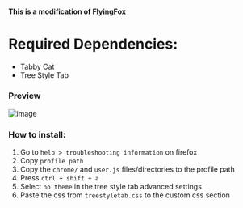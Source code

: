 #### This is a modification of [FlyingFox](https://github.com/akshat46/FlyingFox)
# Required Dependencies:
- Tabby Cat
- Tree Style Tab

### Preview
![image](https://user-images.githubusercontent.com/55608327/113269078-f34e3e00-928c-11eb-93a5-78dd313929f8.png)

### How to install:
1. Go to `help > troubleshooting information` on firefox
2. Copy `profile path`
3. Copy the `chrome/` and `user.js` files/directories to the profile path
4. Press `ctrl + shift + a`
5. Select `no theme` in the tree style tab advanced settings
6. Paste the css from `treestyletab.css` to the custom css section
